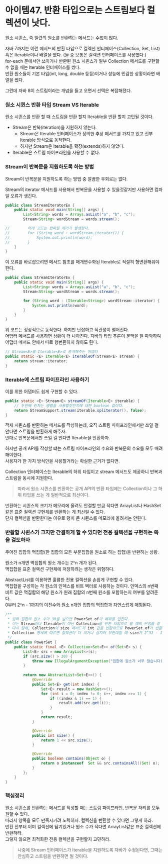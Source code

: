 # 아이템47. 반환 타입으로는 스트림보다 컬렉션이 낫다.

원소 시퀸스, 즉 일련의 원소를 반환하는 메서드는 수없이 많다.

자바 7까지는 이런 메서드의 반환 타입으로 컬렉션 인터페이스(Collection, Set, List) 혹은 Iterable이나 배열을 썼다. (둘 중 보통은 컬렉션 인터페이스를 사용했다.)   
for-each 문에서만 쓰이거나 반환된 원소 시퀸스가 일부 Collection 메서드를 구현할 수 없을 때는 Iterable 인터페이스를 썼다.   
반환 원소들이 기본 타입(int, long, double 등등)이거나 성능에 민감한 상황이라면 배열을 썼다.   

그런데 자바 8이 스트림이라는 개념을 들고 오면서 선택은 복잡해졌다.

### 원소 시퀸스 반환 타입 Stream VS Iterable
원소 시퀸스를 반환 할 때 스트림을 반환 할지 Iterable을 반환 할지 고민될 것이다.
* Stream은 반복(iteration)을 지원하지 않는다.
  * Stream은 Iterable 인터페이스가 정의한 추상 메서드를 가지고 있고 전부 Iterable 방식으로 동작한다.
  * 하지만 Stream은 Iterable을 확장(extends)하지 않았다.
* Iterable은 스트림 파이프라인을 사용할 수 없다. 

### Stream이 반복문을 지원하도록 하는 방법

Stream이 반복문을 지원하도록 하는 방법 중 깔끔한 우회로는 없다.

Stream의 iterator 메서드를 사용해서 반복문을 사용할 수 있을것같지만 사용하면 컴파일 오류가 생긴다.

```java
public class StreamIteratorEx {
    public static void main(String[] args) {
        List<String> words = Arrays.asList("a", "b", "c");
        Stream<String> wordStream = words.stream();

//        아래 코드는 컴파일 에러가 발생한다.
//        for (String word : wordStream.iterator()) {
//            System.out.println(word);
//        }
    }
}
```

이 오류를 바로잡으려면 메서드 참조를 매개변수화된 Iterable로 적절히 형변환해줘야 한다.

```java
public class StreamIteratorEx {
    public static void main(String[] args) {
        List<String> words = Arrays.asList("a", "b", "c");
        Stream<String> wordStream = words.stream();

        for (String word : (Iterable<String>) wordStream::iterator) {
            System.out.println(word);
        }
    }
}
```

위 코드는 정상적으로 동작한다. 하지만 난잡하고 직관성이 떨어진다.   
어댑터 메서드를 사용하면 상황이 더 나아진다. 자바의 타입 추론이 문맥을 잘 파악하여 어댑터 메서드 안에서 따로 형변환하지 않아도 된다.

```java
// Stream<E>를 Iterable<E>로 중개해주는 어댑터
public static <E> Iterable<E> iterableOf(Stream<E> stream) {
    return stream::iterator;
}
```

### Iterable에 스트림 파이프라인 사용하기

이를 위한 어댑터도 쉽게 구현할 수 있다.

```java
public static <E> Stream<E> streamOf(Iterable<E> iterable) {
    // 두번째 인자는 병렬을 사용할것인지에 대한 boolean 값이다.
    return StreamSupport.stream(iterable.spliterator(), false);
}
```

객체 시퀸스를 반환하는 메서드를 작성하는데, 오직 스트림 파이프라인에서만 쓰일 걸 안다면 스트림을 반환하게 해주자.   
반대로 반복문에서만 쓰일 걸 안다면 Iterable을 반환하자.

하지만 공개 API를 작성할 떄는 스트림 파이프라인의 수요와 반복문의 수요를 모두 배려해야한다.   
사용자가 한 가지 방식만을 사용할거라는 확실한 근거가 없다면.

Collection 인터페이스는 Iterable의 하위 타입이고 stream 메서드도 제공하니 반복과 스트림을 동시에 지원한다.

> 따라서 원소 시퀸스를 반환하는 공개 API의 반환 타입에는 Collection이나 그 하위 타입을 쓰는 게 일반적으로 최선이다.

반환하는 시퀸스의 크기가 메모리에 올려도 안절할 만큼 작다면 ArrayList나 HashSet 같은 표준 컬렉션 구현체를 반환하는 게 최선일 수 있다.   
단지 컬렉션을 반환한다는 이유로 덩치 큰 시퀸스를 메모리에 올려서는 안된다.

### 반활할 시퀸스가 크지만 간결하게 할 수 있다면 전용 컬렉션을 구현하는 쪽을 검토하자

주어진 집합의 멱집합(한 집합의 모든 부분집합을 원소로 하는 집합)을 반환하는 상황.

원소가 n개면 멱집합의 원소 개수는 2^n 개가 된다.   
멱집합을 표준 컬렉션 구현체에 저장하려는 생각은 위험하다.

AbstractList를 이용하면 훌륭한 전용 컬렉션을 손쉽게 구현할 수 있다.   
멱집합을 구성하는 각 원소의 인덱스를 비트 벡터로 사용하는 것이다. 인덱스의 n번째 비트 값은 멱집합의 해당 원소가 원래 집합의 n번째 원소를 포함하는지 여부를 알려준다.   
0부터 2^n - 1까지의 이진수와 원소 n개인 집합의 멱집합과 자연스럽게 매핑된다.

```java
/**
 * 입력 집합의 원소 수가 30을 넘으면 PowerSet.of가 예외를 던진다.
 * 이는 Stream이나 Iterable이 아닌 Collection을 반환 타입으로 쓸 때의 단점을 잘 보여준다.
 * 다시 말해, Collection의 size 메서드가 int 값을 반환하므로 PowerSet.of가 반환되는 시퀸스의 최대 길이는 Integer.MAX_VALUE 혹은 2^31 - 1로 제한된다.
 * Collection 명세에 따르면 컬렉션이 더 크거나 심지어 무한대일 때 size가 2^31 - 1을 반환해도 되지만 완전히 만족스러운 해법은 아니다.
 */
public class PowerSet {
    public static final <E> Collection<Set<E>> of(Set<E> s) {
        List<E> src = new ArrayList<>(s);
        if (src.size() > 30) {
            throw new IllegalArgumentException("집합에 원소가 너무 많습니다(최대 30개).: " + s);
        }
        
        return new AbstractList<Set<E>>() {
            @Override
            public Set<E> get(int index) {
                Set<E> result = new HashSet<>();
                for (int i = 0; index != 0; i++, index >>= 1) {
                    if ((index & 1) == 1) {
                        result.add(src.get(i));
                    }
                }
                return result;
            }

            @Override
            public int size() {
                return 1 << src.size();
            }

            @Override
            public boolean contains(Object o) {
                return o instanceof  Set && src.containsAll((Set) o);
            }
        };
    }
}
```

### 핵심정리

원소 시퀸스를 반환하는 메서드를 작성할 때는 스트림 파이프라인, 반복문 처리를 모두 원할 수 있다.   
따라서 양쪽을 모두 만족시키려 노력하자. 컬렉션을 반환할 수 있다면 그렇게 하라.   
반환 전부터 이미 컬렉션에 담겨있거나 원소 수가 적다면 ArrayList같은 표준 컬렉션에 반환하라.   
그렇지 않으면 최적화한 전용 컬렉션을 구현할지 고민하라.

> 나중에 Stream 인터페이스가 Iterable을 지원하도록 자바가 수정된다면, 그때는 안심하고 스트림을 반환하면 될 것이다.